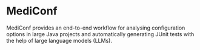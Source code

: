 # MediConf

MediConf provides an end-to-end workflow for analysing configuration options in large Java projects and automatically generating JUnit tests with the help of large language models (LLMs).
